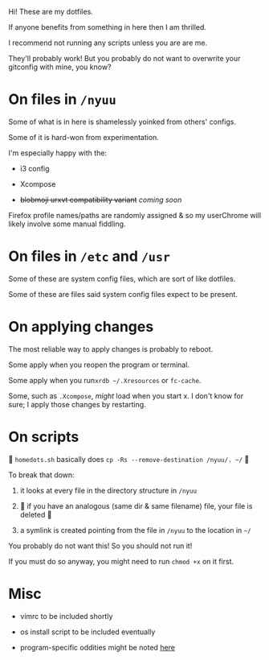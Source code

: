 Hi! These are my dotfiles.

If anyone benefits from something in here then I am thrilled.

I recommend not running any scripts unless you are are me.

They'll probably work! But you probably do not want to overwrite your gitconfig with mine, you know?

# On files in `/nyuu`

Some of what is in here is shamelessly yoinked from others' configs.

Some of it is hard-won from experimentation.

I'm especially happy with the:

* i3 config

* Xcompose

* ~~blobmoji urxvt compatibility variant~~ *coming soon*

Firefox profile names/paths are randomly assigned & so my userChrome will likely involve some manual fiddling.

# On files in `/etc` and `/usr`

Some of these are system config files, which are sort of like dotfiles.

Some of these are files said system config files expect to be present.

# On applying changes

The most reliable way to apply changes is probably to reboot.

Some apply when you reopen the program or terminal.

Some apply when you run`xrdb ~/.Xresources` or `fc-cache`.

Some, such as `.Xcompose`, *might* load when you start x. I don't know for sure; I apply those changes by restarting.

# On scripts

🚨 `homedots.sh` basically does `cp -Rs --remove-destination /nyuu/. ~/` 🚨

To break that down:

1. it looks at every file in the directory structure in `/nyuu`

2. 🚨 if you have an analogous (same dir & same filename) file, your file is deleted 🚨

3. a symlink is created pointing from the file in `/nyuu` to the location in `~/`

You probably do not want this! So you should not run it!

If you must do so anyway, you might need to run `chmod +x` on it first.

# Misc

* vimrc to be included shortly

* os install script to be included eventually

* program-specific oddities might be noted [here](https://gist.github.com/nyuutsu/fd391af898608f34088735c6eba77417)